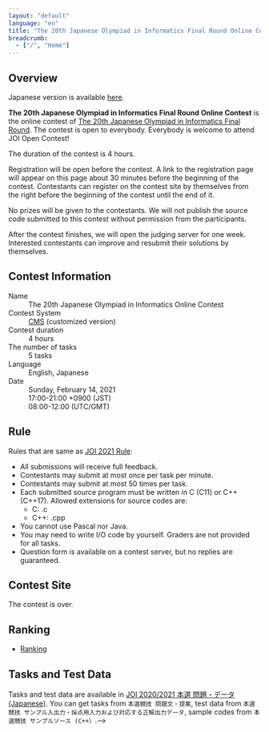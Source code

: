 ```yaml
---
layout: "default"
language: "en"
title: "The 20th Japanese Olympiad in Informatics Final Round Online Contest"
breadcrumb:
  - ["/", "Home"]
---
```


## Overview

Japanese version is available [here](./index.html).

**The 20th Japanese Olympiad in Informatics Final Round Online Contest** is the online contest of [The 20th Japanese Olympiad in Informatics Final Round](https://www.ioi-jp.org/joi/2020/honsen.html).
The contest is open to everybody. Everybody is welcome to attend JOI Open Contest!

The duration of the contest is 4 hours.

Registration will be open before the contest. A link to the registration page will appear on this page about 30 minutes before the beginning of the contest. Contestants can register on the contest site by themselves from the right before the beginning of the contest until the end of it.

No prizes will be given to the contestants. We will not publish the source code submitted to this contest without permission from the participants.

After the contest finishes, we will open the judging server for one week. Interested contestants can improve and resubmit their solutions by themselves.

## Contest Information

<dl>
  <dt>Name</dt>
    <dd>The 20th Japanese Olympiad in Informatics Online Contest</dd>

  <dt>Contest System</dt>
  <dd>
  <a href="https://github.com/cms-dev/cms/">CMS</a>
  (customized version)
  </dd>

  <dt>Contest duration</dt>
  <dd>4 hours</dd>

  <dt>The number of tasks</dt>
  <dd>5 tasks</dd>

  <dt>Language</dt>
  <dd>English, Japanese</dd>

  <dt>Date</dt>
  <dd>Sunday, February 14, 2021</dd>
  <dd>17:00-21:00 +0900 (JST)</dd>
  <dd>08:00-12:00 (UTC/GMT)</dd>
</dl>

## Rule

Rules that are same as [JOI 2021 Rule](https://www.ioi-jp.org/joi/2020/2021-ho-outline.html):

- All submissions will receive full feedback.
- Contestants may submit at most once per task per minute.
- Contestants may submit at most 50 times per task.
- Each submitted source program must be written in C (C11) or C++ (C++17). Allowed extensions for source codes are:
  - C: .c
  - C++: .cpp
- You cannot use Pascal nor Java.
- You may need to write I/O code by yourself. Graders are not provided for all tasks.
- Question form is available on a contest server, but no replies are guaranteed.

## Contest Site

The contest is over.

## Ranking

- [Ranking](ranking.html)

## Tasks and Test Data

Tasks and test data are available in [JOI 2020/2021 本選 問題・データ(Japanese)](https://www.ioi-jp.org/joi/2020/2021-ho/index.html). You can get tasks from `本選競技 問題文・提案`, test data from `本選競技 サンプル入出力・採点用入力および対応する正解出力データ`, sample codes from `本選競技 サンプルソース (C++）`.-->

